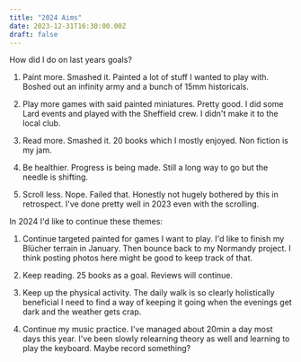 ```yaml
---
title: "2024 Aims"
date: 2023-12-31T16:30:00.00Z
draft: false
---
```


How did I do on last years goals?

1. Paint more. Smashed it. Painted a lot of stuff I wanted to play with. Boshed out an infinity army and a bunch of 15mm historicals.

2. Play more games with said painted miniatures. Pretty good. I did some Lard events and played with the Sheffield crew. I didn't make it to the local club.

3. Read more. Smashed it. 20 books which I mostly enjoyed. Non fiction is my jam.

4. Be healthier. Progress is being made. Still a long way to go but the needle is shifting.

5. Scroll less. Nope. Failed that. Honestly not hugely bothered by this in retrospect. I've done pretty well in 2023 even with the scrolling.

In 2024 I'd like to continue these themes:

1. Continue targeted painted for games I want to play. I'd like to finish my Blücher terrain in January. Then bounce back to my Normandy project. I think posting photos here might be good to keep track of that.

2. Keep reading. 25 books as a goal. Reviews will continue.

3. Keep up the physical activity. The daily walk is so clearly holistically beneficial I need to find a way of keeping it going when the evenings get dark and the weather gets crap.

4. Continue my music practice. I've managed about 20min a day most days this year. I've been slowly relearning theory as well and learning to play the keyboard. Maybe record something?